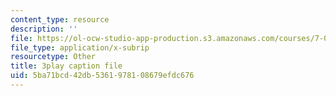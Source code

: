 ```yaml
---
content_type: resource
description: ''
file: https://ol-ocw-studio-app-production.s3.amazonaws.com/courses/7-012-introduction-to-biology-fall-2004/5ba71bcd42db5361978108679efdc676_dENgjMVCHaA.vtt
file_type: application/x-subrip
resourcetype: Other
title: 3play caption file
uid: 5ba71bcd-42db-5361-9781-08679efdc676
---
```

